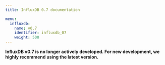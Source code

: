 ```yaml
---
title: InfluxDB 0.7 documentation

menu:
  influxdb:
    name: v0.7
    identifier: influxdb_07
    weight: 500
---
```


__InfluxDB v0.7 is no longer actively developed.
For new development, we highly recommend using the latest version.__
